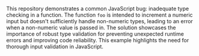 This repository demonstrates a common JavaScript bug: inadequate type checking in a function. The function `foo` is intended to increment a numeric input but doesn't sufficiently handle non-numeric types, leading to an error when a non-numeric value is passed in. The solution showcases the importance of robust type validation for preventing unexpected runtime errors and improving code reliability.  This example highlights the need for thorough input validation in JavaScript.